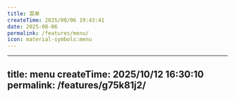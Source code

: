 ```yaml
---
title: 菜单
createTime: 2025/08/06 19:43:41
date: 2025-08-06
permalink: /features/menu/
icon: material-symbols:menu
---
```

---
title: menu
createTime: 2025/10/12 16:30:10
permalink: /features/g75k81j2/
---
